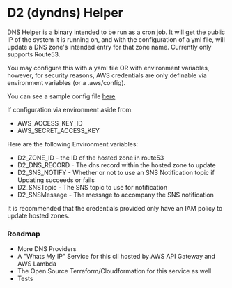 # D2 (dyndns) Helper
DNS Helper is a binary intended to be run as a cron job.  It will get the public IP of the system it is running on, and with the configuration of a yml file, will update a DNS zone's intended entry for that zone name.  Currently only supports Route53.


You may configure this with a yaml file OR with environment variables, however, for security reasons, AWS credentials are only definable via environment variables (or a .aws/config).

You can see a sample config file [here](config_example.yml)

If configuration via environment aside from:

* AWS_ACCESS_KEY_ID
* AWS_SECRET_ACCESS_KEY

Here are the following Environment variables:

* D2_ZONE_ID - the ID of the hosted zone in route53
* D2_DNS_RECORD - The dns record within the hosted zone to update
* D2_SNS_NOTIFY - Whether or not to use an SNS Notification topic if Updating succeeds or fails
* D2_SNSTopic - The SNS topic to use for notification
* D2_SNSMessage - The message to accompany the SNS notification

It is recommended that the credentials provided only have an IAM policy to update hosted zones.

### Roadmap

* More DNS Providers
* A "Whats My IP" Service for this cli hosted by AWS API Gateway and AWS Lambda
* The Open Source Terraform/Cloudformation for this service as well
* Tests